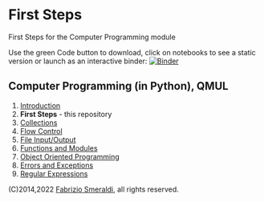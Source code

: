 # First Steps

First Steps for the Computer Programming module

Use the green Code button to download, click on notebooks to see a static
version or launch as an interactive binder: [![Binder](https://mybinder.org/badge_logo.svg)](https://mybinder.org/v2/gh/fsmeraldi/cp-firststeps/HEAD)


## Computer Programming (in Python), QMUL 

1. [Introduction](https://github.com/fsmeraldi/cp-introduction)
2. **First Steps** - this repository
3. [Collections](https://github.com/fsmeraldi/cp-collections)
4. [Flow Control](https://github.com/fsmeraldi/cp-flowcontrol)
5. [File Input/Output](https://github.com/fsmeraldi/cp-files)
6. [Functions and Modules](https://github.com/fsmeraldi/cp-functions)
7. [Object Oriented Programming](https://github.com/fsmeraldi/cp-objects)
8. [Errors and Exceptions](https://github.com/fsmeraldi/cp-exceptions)
9. [Regular Expressions](https://github.com/fsmeraldi/cp-regexp)

(C)2014,2022 [Fabrizio Smeraldi](https://www.eecs.qmul.ac.uk/~fabri/), all rights reserved.
